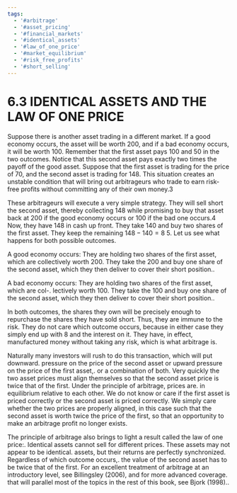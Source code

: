 ```yaml
---
tags:
  - '#arbitrage'
  - '#asset_pricing'
  - '#financial_markets'
  - '#identical_assets'
  - '#law_of_one_price'
  - '#market_equilibrium'
  - '#risk_free_profits'
  - '#short_selling'
---
```

# 6.3 IDENTICAL ASSETS AND THE LAW OF ONE PRICE

Suppose there is another asset trading in a different market. If a good economy occurs, the asset will be worth 200, and if a bad economy occurs, it will be worth 100. Remember that the first asset pays 100 and 50 in the two outcomes. Notice that this second asset pays exactly two times the payoff of the good asset. Suppose that the first asset is trading for the price of 70, and the second asset is trading for 148. This situation creates an unstable condition that will bring out arbitrageurs who trade to earn risk-free profits without committing any of their own money.3

These arbitrageurs will execute a very simple strategy. They will sell short the second asset, thereby collecting 148 while promising to buy that asset back at 200 if the good economy occurs or 100 if the bad one occurs.4 Now, they have 148 in cash up front. They take 140 and buy two shares of the first asset. They keep the remaining $148-140=8$ 5. Let us see what happens for both possible outcomes.

A good economy occurs: They are holding two shares of the first asset, which are collectively worth 200. They take the 200 and buy one share of the second asset, which they then deliver to cover their short position..

A bad economy occurs: They are holding two shares of the first asset, which are col-. lectively worth 100. They take the 100 and buy one share of the second asset, which they then deliver to cover their short position..

In both outcomes, the shares they own will be precisely enough to repurchase the shares they have sold short. Thus, they are immune to the risk. They do not care which outcome occurs, because in either case they simply end up with 8 and the interest on it. They have, in effect, manufactured money without taking any risk, which is what arbitrage is.

Naturally many investors will rush to do this transaction, which will put downward. pressure on the price of the second asset or upward pressure on the price of the first asset,. or a combination of both. Very quickly the two asset prices must align themselves so that the second asset price is twice that of the first. Under the principle of arbitrage, prices are. in equilibrium relative to each other. We do not know or care if the first asset is priced correctly or the second asset is priced correctly. We simply care whether the two prices are properly aligned, in this case such that the second asset is worth twice the price of the first, so that an opportunity to make an arbitrage profit no longer exists.

The principle of arbitrage also brings to light a result called the law of one price:. Identical assets cannot sell for different prices. These assets may not appear to be identical. assets, but their returns are perfectly synchronized. Regardless of which outcome occurs,. the value of the second asset has to be twice that of the first. For an excellent treatment of arbitrage at an introductory level, see Billingsley (2006), and for more advanced coverage. that will parallel most of the topics in the rest of this book, see Bjork (1998)..
